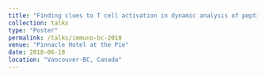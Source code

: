 ```yaml
---
title: "Finding clues to T cell activation in dynamic analysis of peptide-MHC mobility"
collection: talks
type: "Poster"
permalink: /talks/immuno-bc-2018
venue: "Pinnacle Hotel at the Pie"
date: 2018-06-18
location: "Vancouver-BC, Canada"
---
```

